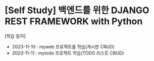 
# [Self Study] 백엔드를 위한 DJANGO REST FRAMEWORK with Python

[학습 일지]
  * 2023-11-10 : myweb 프로젝트를 학습(게시판 CRUD)
  * 2023-11-11 : mytodo 프로젝트 학습(TODO 리스트 CRUD)

